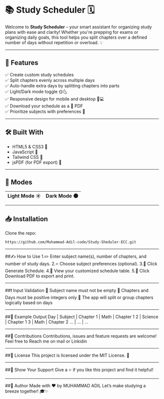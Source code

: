 # 📚 Study Scheduler 🗓️

Welcome to **Study Scheduler** – your smart assistant for organizing study plans with ease and clarity! Whether you're prepping for exams or organizing daily goals, this tool helps you split chapters over a defined number of days without repetition or overload. 💡

---

## 🚀 Features

✅ Create custom study schedules  
✅ Split chapters evenly across multiple days  
✅ Auto-handle extra days by splitting chapters into parts  
✅ Light/Dark mode toggle 🌞🌜  
✅ Responsive design for mobile and desktop 📱💻  
✅ Download your schedule as a 📄 PDF  
✅ Prioritize subjects with preferences 🎯  

---

## 🛠️ Built With

- HTML5 & CSS3 🎨  
- JavaScript 🧠  
- Tailwind CSS 🌈  
- jsPDF (for PDF export) 🧾  

---

## 📸 Modes 

| Light Mode ☀️ | Dark Mode 🌑 |
|---------------|-------------|

---

## 📥 Installation

Clone the repo:

```bash
https://github.com/Muhammad-Adil-code/Study-Sheduler-ECC.git
```
---

##✍️ How to Use
1.✏️ Enter subject name(s), number of chapters, and number of study days.
2.⭐ Choose subject preferences (optional).
3.🔄 Click Generate Schedule.
4.👀 View your customized schedule table.
5.📩 Click Download PDF to export and print.

---

##❗ Input Validation
📘 Subject name must not be empty
🔢 Chapters and Days must be positive integers only
🧮 The app will split or group chapters logically based on days

---

##📄 Example Output
Day | Subject | Chapter
1 | Math | Chapter 1
2 | Science | Chapter 1
3 | Math | Chapter 2
... | ... | ...

---

##🙌 Contributions
Contributions, issues and feature requests are welcome!
Feel free to Reach me on mail or Linkidin

---

##📃 License
This project is licensed under the MIT License. 📜

---

##🌟 Show Your Support
Give a ⭐️ if you like this project and find it helpful!

---

##👤 Author
Made with ❤️ by MUHAMMAD ADIL
Let’s make studying a breeze together! 🎓✨
